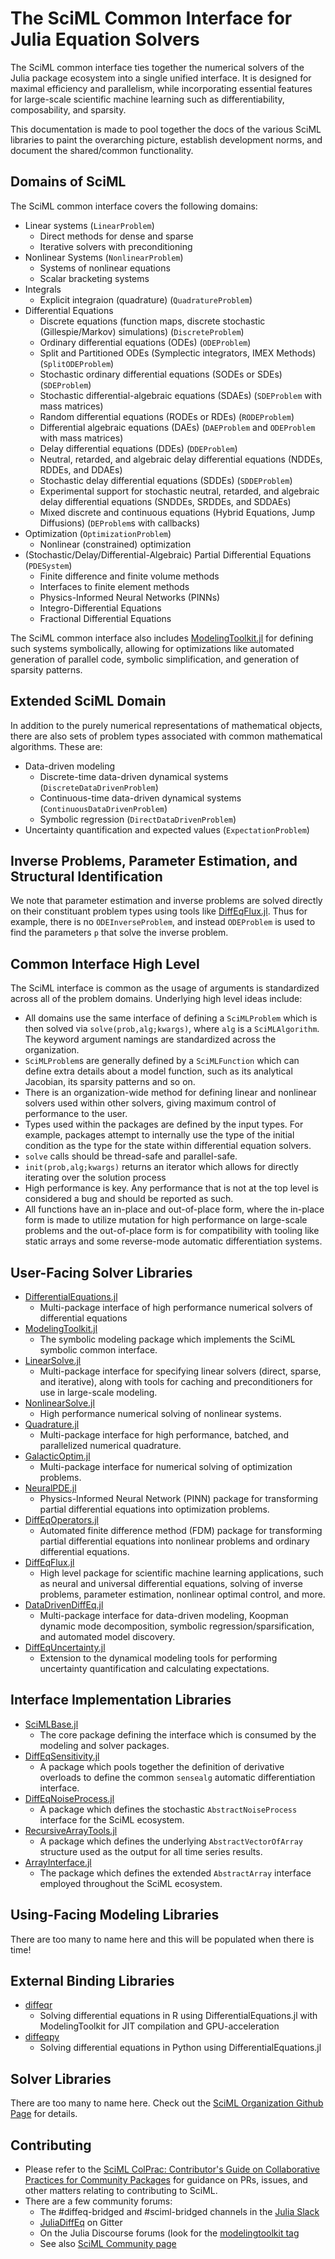 # The SciML Common Interface for Julia Equation Solvers

The SciML common interface ties together the numerical solvers of the Julia
package ecosystem into a single unified interface. It is designed for maximal
efficiency and parallelism, while incorporating essential features for large-scale
scientific machine learning such as differentiability, composability, and sparsity.

This documentation is made to pool together the docs of the various SciML libraries
to paint the overarching picture, establish development norms, and document the
shared/common functionality.

## Domains of SciML

The SciML common interface covers the following domains:

- Linear systems (`LinearProblem`)
  - Direct methods for dense and sparse
  - Iterative solvers with preconditioning
- Nonlinear Systems (`NonlinearProblem`)
  - Systems of nonlinear equations
  - Scalar bracketing systems
- Integrals
  - Explicit integraion (quadrature) (`QuadratureProblem`)
- Differential Equations
  - Discrete equations (function maps, discrete stochastic (Gillespie/Markov)
    simulations) (`DiscreteProblem`)
  - Ordinary differential equations (ODEs) (`ODEProblem`)
  - Split and Partitioned ODEs (Symplectic integrators, IMEX Methods) (`SplitODEProblem`)
  - Stochastic ordinary differential equations (SODEs or SDEs) (`SDEProblem`)
  - Stochastic differential-algebraic equations (SDAEs) (`SDEProblem` with mass matrices)
  - Random differential equations (RODEs or RDEs) (`RODEProblem`)
  - Differential algebraic equations (DAEs) (`DAEProblem` and `ODEProblem` with mass matrices)
  - Delay differential equations (DDEs) (`DDEProblem`)
  - Neutral, retarded, and algebraic delay differential equations (NDDEs, RDDEs, and DDAEs)
  - Stochastic delay differential equations (SDDEs) (`SDDEProblem`)
  - Experimental support for stochastic neutral, retarded, and algebraic delay differential equations (SNDDEs, SRDDEs, and SDDAEs)
  - Mixed discrete and continuous equations (Hybrid Equations, Jump Diffusions) (`DEProblem`s with callbacks)
- Optimization (`OptimizationProblem`)
  - Nonlinear (constrained) optimization
- (Stochastic/Delay/Differential-Algebraic) Partial Differential Equations (`PDESystem`)
  - Finite difference and finite volume methods
  - Interfaces to finite element methods
  - Physics-Informed Neural Networks (PINNs)
  - Integro-Differential Equations
  - Fractional Differential Equations

The SciML common interface also includes
[ModelingToolkit.jl](https://github.com/SciML/ModelingToolkit.jl)
for defining such systems symbolically, allowing for optimizations like automated
generation of parallel code, symbolic simplification, and generation of sparsity
patterns.

## Extended SciML Domain

In addition to the purely numerical representations of mathematical objects, there are also
sets of problem types associated with common mathematical algorithms. These are:

- Data-driven modeling
  - Discrete-time data-driven dynamical systems (`DiscreteDataDrivenProblem`)
  - Continuous-time data-driven dynamical systems (`ContinuousDataDrivenProblem`)
  - Symbolic regression (`DirectDataDrivenProblem`)
- Uncertainty quantification and expected values (`ExpectationProblem`)

## Inverse Problems, Parameter Estimation, and Structural Identification

We note that parameter estimation and inverse problems are solved directly on their
constituant problem types using tools like [DiffEqFlux.jl](https://github.com/SciML/DiffEqFlux.jl).
Thus for example, there is no `ODEInverseProblem`, and instead `ODEProblem` is used to
find the parameters `p` that solve the inverse problem.

## Common Interface High Level

The SciML interface is common as the usage of arguments is standardized across
all of the problem domains. Underlying high level ideas include:

- All domains use the same interface of defining a `SciMLProblem` which is then
  solved via `solve(prob,alg;kwargs)`, where `alg` is a `SciMLAlgorithm`. The
  keyword argument namings are standardized across the organization.
- `SciMLProblem`s are generally defined by a `SciMLFunction` which can define
  extra details about a model function, such as its analytical Jacobian, its
  sparsity patterns and so on.
- There is an organization-wide method for defining linear and nonlinear solvers
  used within other solvers, giving maximum control of performance to the user.
- Types used within the packages are defined by the input types. For example,
  packages attempt to internally use the type of the initial condition as the
  type for the state within differential equation solvers.
- `solve` calls should be thread-safe and parallel-safe.
- `init(prob,alg;kwargs)` returns an iterator which allows for directly iterating
  over the solution process
- High performance is key. Any performance that is not at the top level is considered
  a bug and should be reported as such.
- All functions have an in-place and out-of-place form, where the in-place form
  is made to utilize mutation for high performance on large-scale problems and
  the out-of-place form is for compatibility with tooling like static arrays and
  some reverse-mode automatic differentiation systems.

## User-Facing Solver Libraries

- [DifferentialEquations.jl](https://diffeq.sciml.ai/stable/)
    - Multi-package interface of high performance numerical solvers of
      differential equations
- [ModelingToolkit.jl](https://mtk.sciml.ai/stable/)
    - The symbolic modeling package which implements the SciML symbolic common
      interface.
- [LinearSolve.jl](https://github.com/SciML/LinearSolvers.jl)
    - Multi-package interface for specifying linear solvers (direct, sparse,
      and iterative), along with tools for caching and preconditioners
      for use in large-scale modeling.
- [NonlinearSolve.jl](https://github.com/SciML/NonlinearSolve.jl)
    - High performance numerical solving of nonlinear systems.
- [Quadrature.jl](https://github.com/SciML/Quadrature.jl)
    - Multi-package interface for high performance, batched, and parallelized 
      numerical quadrature.
- [GalacticOptim.jl](https://github.com/SciML/GalacticOptim.jl)
    - Multi-package interface for numerical solving of optimization problems.
- [NeuralPDE.jl](https://github.com/SciML/NeuralPDE.jl)
    - Physics-Informed Neural Network (PINN) package for transforming partial
      differential equations into optimization problems.
- [DiffEqOperators.jl](https://github.com/SciML/DiffEqOperators.jl)
    - Automated finite difference method (FDM) package for transforming partial
      differential equations into nonlinear problems and ordinary differential
      equations.
- [DiffEqFlux.jl](https://github.com/SciML/DiffEqFlux.jl)
    - High level package for scientific machine learning applications, such as
      neural and universal differential equations, solving of inverse problems,
      parameter estimation, nonlinear optimal control, and more.
- [DataDrivenDiffEq.jl](https://github.com/SciML/DataDrivenDiffEq.jl)
    - Multi-package interface for data-driven modeling, Koopman dynamic mode
      decomposition, symbolic regression/sparsification, and automated model
      discovery.
- [DiffEqUncertainty.jl](https://github.com/SciML/DiffEqUncertainty.jl)
    - Extension to the dynamical modeling tools for performing uncertainty
      quantification and calculating expectations.
 
## Interface Implementation Libraries

- [SciMLBase.jl](https://github.com/SciML/SciMLBase.jl)
    - The core package defining the interface which is consumed by the modeling
      and solver packages.
- [DiffEqSensitivity.jl](https://github.com/SciML/DiffEqSensitivity.jl)
    - A package which pools together the definition of derivative overloads to
      define the common `sensealg` automatic differentiation interface.
- [DiffEqNoiseProcess.jl](https://github.com/SciML/DiffEqNoiseProcess.jl)
    - A package which defines the stochastic `AbstractNoiseProcess` interface
      for the SciML ecosystem.
- [RecursiveArrayTools.jl](https://github.com/SciML/RecursiveArrayTools.jl)
    - A package which defines the underlying `AbstractVectorOfArray` structure
      used as the output for all time series results.
- [ArrayInterface.jl](https://github.com/JuliaArrays/ArrayInterface.jl)
    - The package which defines the extended `AbstractArray` interface employed
      throughout the SciML ecosystem.

## Using-Facing Modeling Libraries

There are too many to name here and this will be populated when there is time!

## External Binding Libraries

- [diffeqr](https://github.com/SciML/diffeqr)
    - Solving differential equations in R using DifferentialEquations.jl with ModelingToolkit for JIT compilation and GPU-acceleration
- [diffeqpy](https://github.com/SciML/diffeqpy)
    - Solving differential equations in Python using DifferentialEquations.jl

## Solver Libraries

There are too many to name here. Check out the
[SciML Organization Github Page](https://github.com/SciML) for details.

## Contributing

- Please refer to the
  [SciML ColPrac: Contributor's Guide on Collaborative Practices for Community Packages](https://github.com/SciML/ColPrac/blob/master/README.md)
  for guidance on PRs, issues, and other matters relating to contributing to SciML.
- There are a few community forums:
    - The #diffeq-bridged and #sciml-bridged channels in the
      [Julia Slack](https://julialang.org/slack/)
    - [JuliaDiffEq](https://gitter.im/JuliaDiffEq/Lobby) on Gitter
    - On the Julia Discourse forums (look for the [modelingtoolkit tag](https://discourse.julialang.org/tag/modelingtoolkit)
    - See also [SciML Community page](https://sciml.ai/community/)
